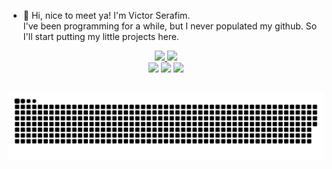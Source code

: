 - 👋 Hi, nice to meet ya! I'm Victor Serafim. </br>
I've been programming for a while, but I never populated my github. So I'll start putting my little projects here.

<div align="center">
  <a href="https://github.com/victorserafim">
  <img height="160em" src="https://github-readme-stats.vercel.app/api?username=victorserafim&show_icons=true&theme=dark&include_all_commits=true&count_private=true"/>
  <img height="160em" src="https://github-readme-stats.vercel.app/api/top-langs/?username=victorserafim&layout=compact&langs_count=7&theme=dark"/>
</div>

<div align="center"> 
  <a href="https://instagram.com/serafink" target="_blank"><img src="https://img.shields.io/badge/-Instagram-%23E4405F?style=for-the-badge&logo=instagram&logoColor=white" target="_blank"></a>
  <a href = "mailto:vituh.almeida1997@gmail.com"><img src="https://img.shields.io/badge/-Gmail-%23333?style=for-the-badge&logo=gmail&logoColor=white" target="_blank"></a>
  <a href="https://www.linkedin.com/in/victor-almeida-serafim-a5635b1b1/" target="_blank"><img src="https://img.shields.io/badge/-LinkedIn-%230077B5?style=for-the-badge&logo=linkedin&logoColor=white" target="_blank"></a> 
 
 ##
  
![Snake animation](https://github.com/victorserafim/victorserafim/blob/output/github-contribution-grid-snake.svg)

</div>
